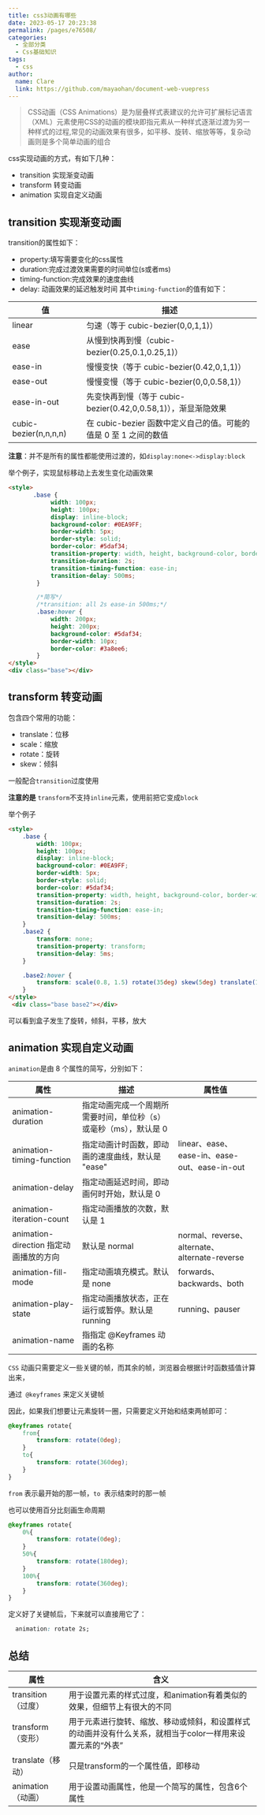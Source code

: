 ```yaml
---
title: css3动画有哪些
date: 2023-05-17 20:23:38
permalink: /pages/e76508/
categories: 
  - 全部分类
  - Css基础知识
tags: 
  - css
author: 
  name: Clare
  link: https://github.com/mayaohan/document-web-vuepress
---
```



> CSS动画（CSS Animations）是为层叠样式表建议的允许可扩展标记语言（XML）元素使用CSS的动画的模块即指元素从一种样式逐渐过渡为另一种样式的过程,常见的动画效果有很多，如平移、旋转、缩放等等，复杂动画则是多个简单动画的组合


<!-- more -->

css实现动画的方式，有如下几种：

+ transition 实现渐变动画
+ transform 转变动画
+ animation 实现自定义动画


transition 实现渐变动画
--------------
transition的属性如下：

+ property:填写需要变化的css属性
+ duration:完成过渡效果需要的时间单位(s或者ms)
+ timing-function:完成效果的速度曲线
+ delay: 动画效果的延迟触发时间
其中```timing-function```的值有如下：


|  值 | 描述 |
|  ----  |  ----  | 
| linear  | 	匀速（等于 cubic-bezier(0,0,1,1)） |
| ease	  |  从慢到快再到慢（cubic-bezier(0.25,0.1,0.25,1)）  |
| ease-in	  | 慢慢变快（等于 cubic-bezier(0.42,0,1,1)）	|
| ease-out| 慢慢变慢（等于 cubic-bezier(0,0,0.58,1)）	|
| ease-in-out |先变快再到慢（等于 cubic-bezier(0.42,0,0.58,1)），渐显渐隐效果  |	
| cubic-bezier(n,n,n,n)|在 cubic-bezier 函数中定义自己的值。可能的值是 0 至 1 之间的数值|

**注意**：并不是所有的属性都能使用过渡的，如```display:none<->display:block```

举个例子，实现鼠标移动上去发生变化动画效果

```html
<style>
       .base {
            width: 100px;
            height: 100px;
            display: inline-block;
            background-color: #0EA9FF;
            border-width: 5px;
            border-style: solid;
            border-color: #5daf34;
            transition-property: width, height, background-color, border-width;
            transition-duration: 2s;
            transition-timing-function: ease-in;
            transition-delay: 500ms;
        }

        /*简写*/
        /*transition: all 2s ease-in 500ms;*/
        .base:hover {
            width: 200px;
            height: 200px;
            background-color: #5daf34;
            border-width: 10px;
            border-color: #3a8ee6;
        }
</style>
<div class="base"></div>
```
transform 转变动画
-----
包含四个常用的功能：

+ translate：位移
+ scale：缩放
+ rotate：旋转
+ skew：倾斜

一般配合```transition```过度使用

**注意的是** ```transform```不支持```inline```元素，使用前把它变成```block```

举个例子
```html
<style>
    .base {
        width: 100px;
        height: 100px;
        display: inline-block;
        background-color: #0EA9FF;
        border-width: 5px;
        border-style: solid;
        border-color: #5daf34;
        transition-property: width, height, background-color, border-width;
        transition-duration: 2s;
        transition-timing-function: ease-in;
        transition-delay: 500ms;
    }
    .base2 {
        transform: none;
        transition-property: transform;
        transition-delay: 5ms;
    }

    .base2:hover {
        transform: scale(0.8, 1.5) rotate(35deg) skew(5deg) translate(15px, 25px);
    }
</style>
 <div class="base base2"></div>
 ```
可以看到盒子发生了旋转，倾斜，平移，放大

animation 实现自定义动画
------
```animation```是由 8 个属性的简写，分别如下：

|  属性| 描述 | 属性值 |
|  ----  | ----  |  ----  |
| animation-duration | 	指定动画完成一个周期所需要时间，单位秒（s）或毫秒（ms），默认是 0 |   |
|  animation-timing-function| 指定动画计时函数，即动画的速度曲线，默认是 "ease" | linear、ease、ease-in、ease-out、ease-in-out  |
| animation-delay	|	指定动画延迟时间，即动画何时开始，默认是 0|	|
| animation-iteration-count	|	指定动画播放的次数，默认是 1	||
|animation-direction 指定动画播放的方向 |默认是 normal |normal、reverse、alternate、alternate-reverse|
|	animation-fill-mode	| 	指定动画填充模式。默认是 none   |forwards、backwards、both|
|animation-play-state	| 指定动画播放状态，正在运行或暂停。默认是 running | running、pauser| 
|animation-name	| 指指定 @Keyframes 动画的名称 | | 


```CSS``` 动画只需要定义一些关键的帧，而其余的帧，浏览器会根据计时函数插值计算出来，

通过``` @keyframes``` 来定义关键帧

因此，如果我们想要让元素旋转一圈，只需要定义开始和结束两帧即可：
```css
@keyframes rotate{
    from{
        transform: rotate(0deg);
    }
    to{
        transform: rotate(360deg);
    }
}
```
```from``` 表示最开始的那一帧，```to ```表示结束时的那一帧

也可以使用百分比刻画生命周期
```css
@keyframes rotate{
    0%{
        transform: rotate(0deg);
    }
    50%{
        transform: rotate(180deg);
    }
    100%{
        transform: rotate(360deg);
    }
}
```
定义好了关键帧后，下来就可以直接用它了：
```css
  animation: rotate 2s;
 ```

 总结
 ---
|  属性 | 含义 |
|  ----  |  ----  | 
| transition（过度）  | 用于设置元素的样式过度，和animation有着类似的效果，但细节上有很大的不同 |
| transform（变形）  | 用于元素进行旋转、缩放、移动或倾斜，和设置样式的动画并没有什么关系，就相当于color一样用来设置元素的“外表”|
| translate（移动）| 	只是transform的一个属性值，即移动|
| animation（动画）| 用于设置动画属性，他是一个简写的属性，包含6个属性|
